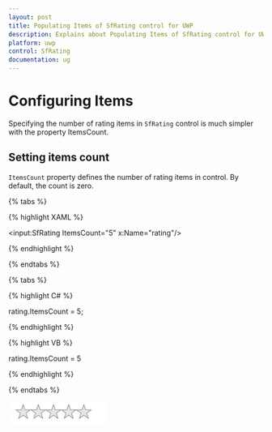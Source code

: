 ```yaml
---
layout: post
title: Populating Items of SfRating control for UWP
description: Explains about Populating Items of SfRating control for UWP
platform: uwp
control: SfRating
documentation: ug
---
```


# Configuring Items

Specifying the number of rating items in `SfRating` control is much simpler with the property ItemsCount.

## Setting items count

`ItemsCount` property defines the number of rating items in control. By default, the count is zero.

{% tabs %}

{% highlight XAML %}

<input:SfRating ItemsCount="5" x:Name="rating"/>

{% endhighlight %}

{% endtabs %}

{% tabs %}

{% highlight C# %}

rating.ItemsCount = 5;

{% endhighlight %}

{% highlight VB %}

rating.ItemsCount = 5

{% endhighlight %}

{% endtabs %}


![](Configuring-Items-images/Configuring-Items-img1.jpeg)


